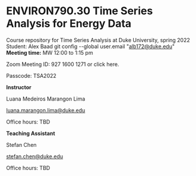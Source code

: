 # ENVIRON790.30 Time Series Analysis for Energy Data

Course repository for Time Series Analysis at Duke University, spring 2022
Student: Alex Baad
git config --global user.email "alb172@duke.edu"
**Meeting time:** MW 12:00 to 1:15 pm

Zoom Meeting ID: 927 1600 1271 or click here.

Passcode: TSA2022


**Instructor** 

Luana Medeiros Marangon Lima

luana.marangon.lima@duke.edu

Office hours: TBD


**Teaching Assistant**

Stefan Chen

stefan.chen@duke.edu

Office hours: TBD
